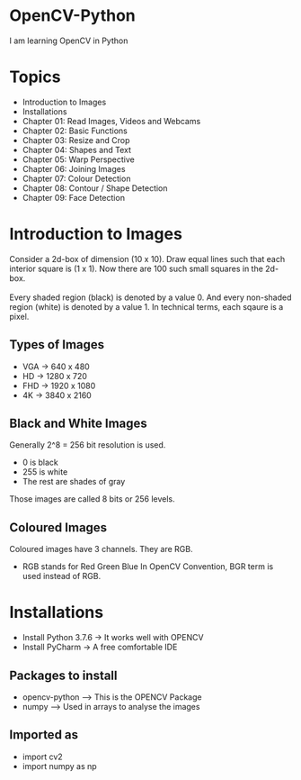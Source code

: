 # OpenCV-Python
 I am learning OpenCV in Python

# Topics
- Introduction to Images
- Installations 
- Chapter 01: Read Images, Videos and Webcams
- Chapter 02: Basic Functions
- Chapter 03: Resize and Crop
- Chapter 04: Shapes and Text 
- Chapter 05: Warp Perspective
- Chapter 06: Joining Images
- Chapter 07: Colour Detection
- Chapter 08: Contour / Shape Detection
- Chapter 09: Face Detection

# Introduction to Images
Consider a 2d-box of dimension (10 x 10). Draw equal 
lines such that each interior square is (1 x 1). Now 
there are 100 such small squares in the 2d-box.
<br><br>
Every shaded region (black) is denoted by a value 0. And 
every non-shaded region (white) is denoted by a value 1.
In technical terms, each sqaure is a pixel.
## Types of Images
- VGA ->  640 x  480
- HD  -> 1280 x  720
- FHD -> 1920 x 1080
- 4K  -> 3840 x 2160
## Black and White Images
Generally 2^8 = 256 bit resolution is used.
- 0 is black 
- 255 is white 
- The rest are shades of gray

Those images are called 8 bits or 256 levels.
## Coloured Images
Coloured images have 3 channels. They are RGB. 
- RGB stands for Red Green Blue
In OpenCV Convention, BGR term is used instead of RGB.

# Installations 
- Install Python 3.7.6 -> It works well with OPENCV
- Install PyCharm -> A free comfortable IDE

## Packages to install
- opencv-python --> This is the OPENCV Package 
- numpy --> Used in arrays to analyse the images

## Imported as 
- import cv2
- import numpy as np